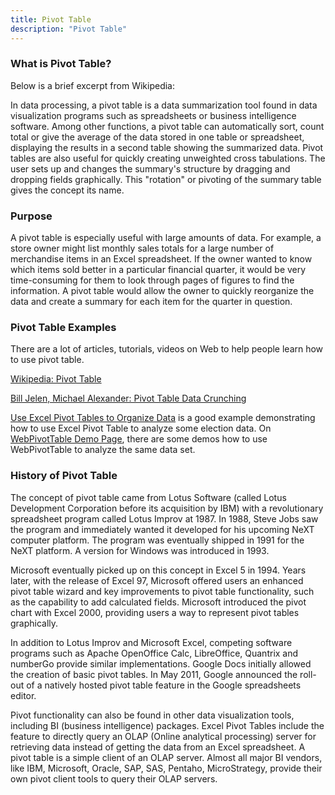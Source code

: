 ```yaml
---
title: Pivot Table
description: "Pivot Table"
---
```


### What is Pivot Table?

Below is a brief excerpt from Wikipedia:
<p class="Alert Alert--info">
In data processing, a pivot table is a data summarization tool found in data visualization programs such as spreadsheets
or business intelligence software. Among other functions, a pivot table can automatically sort, count total
or give the average of the data stored in one table or spreadsheet, displaying the results in a second table
showing the summarized data. Pivot tables are also useful for quickly creating unweighted cross tabulations.
The user sets up and changes the summary's structure by dragging and dropping fields graphically.
This "rotation" or pivoting of the summary table gives the concept its name.
</p>

### Purpose

A pivot table is especially useful with large amounts of data. For example, a store owner might list monthly sales totals
for a large number of merchandise items in an Excel spreadsheet. If the owner wanted to know which items sold better in a
particular financial quarter, it would be very time-consuming for them to look through pages of figures to find
the information. A pivot table would allow the owner to quickly reorganize the data and create a summary for each item
for the quarter in question.



### Pivot Table Examples

There are a lot of articles, tutorials, videos on Web to help people learn how to use pivot table.

[Wikipedia: Pivot Table](https://en.wikipedia.org/wiki/Pivot_table)

[Bill Jelen, Michael Alexander: Pivot Table Data Crunching](http://www.mrexcel.com/2013books/pvttdc2013book.html)

[Use Excel Pivot Tables to Organize Data](http://www.timeatlas.com/excel-pivot-tables/) 
is a good example demonstrating how to use Excel Pivot Table to analyze some election data.
On [WebPivotTable Demo Page](/demo), there are some demos how to use WebPivotTable to analyze the same data set.
 

### History of Pivot Table

The concept of pivot table came from Lotus Software (called Lotus Development Corporation before its acquisition by IBM)
with a revolutionary spreadsheet program called Lotus Improv at 1987. In 1988, Steve Jobs saw the program and immediately
wanted it developed for his upcoming NeXT computer platform. The program was eventually shipped in 1991 for the NeXT platform.
A version for Windows was introduced in 1993.

Microsoft eventually picked up on this concept in Excel 5 in 1994. Years later, with the release of Excel 97, Microsoft
offered users an enhanced pivot table wizard and key improvements to pivot table functionality, such as the capability
to add calculated fields. Microsoft introduced the pivot chart with Excel 2000, providing users a way to represent pivot
tables graphically.

In addition to Lotus Improv and Microsoft Excel, competing software programs such as Apache OpenOffice Calc, LibreOffice,
Quantrix and numberGo provide similar implementations. Google Docs initially allowed the creation of basic pivot tables.
In May 2011, Google announced the roll-out of a natively hosted pivot table feature in the Google spreadsheets editor.

Pivot functionality can also be found in other data visualization tools, including BI (business intelligence) packages.
Excel Pivot Tables include the feature to directly query an OLAP (Online analytical processing) server for retrieving
data instead of getting the data from an Excel spreadsheet. A pivot table is a simple client of an OLAP server.
Almost all major BI vendors, like IBM, Microsoft, Oracle, SAP, SAS, Pentaho, MicroStrategy, provide their own pivot
client tools to query their OLAP servers.

